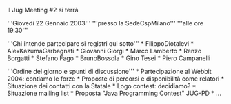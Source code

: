 Il Jug Meeting #2 si terrà

'''Giovedi 22 Gennaio 2003''' 
'''presso la SedeCspMilano'''
'''alle ore 19.30'''

'''Chi intende partecipare si registri qui sotto'''
	* FilippoDiotalevi
	* AlexKazumaGarbagnati 
	* Giovanni Giorgi
	* Marco Lamberto
	* Renzo Borgatti
	* Stefano Fago
	* BrunoBossola
	* Gino Tesei
	* Piero Campanelli  






'''Ordine del giorno e spunti di discussione'''
	* Partecipazione al Webbit 2004: contiamo le forze
	* Proposte di percorsi e disponibilità come relatori
	* Situazione dei contatti con la Statale
	* Logo contest: decidiamo?
	* Situazione mailing list
	* Proposta "Java Programming Contest" JUG-PD
	* ...



